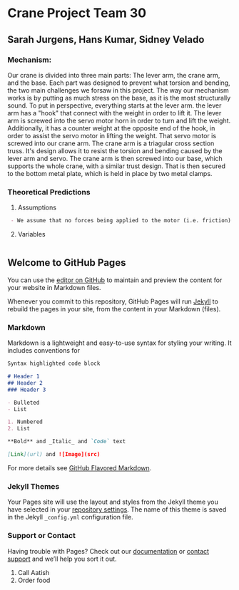 # Crane Project Team 30
## Sarah Jurgens, Hans Kumar, Sidney Velado

### Mechanism:

Our crane is divided into three main parts: The lever arm, the crane arm, and the base. Each part was designed to prevent what torsion and bending, the two main challenges we forsaw in this project. The way our mechanism works is by putting as much stress on the base, as it is the most structurally sound. To put in perspective, everything starts at the lever arm. the lever arm has a "hook" that connect with the weight in order to lift it. The lever arm is screwed into the servo motor horn in order to turn and lift the weight. Additionally, it has a counter weight at the opposite end of the hook, in order to assist the servo motor in lifting the weight. That servo motor is screwed into our crane arm. The crane arm is a triagular cross section truss. It's design allows it to resist the torsion and bending caused by the lever arm and servo. The crane arm is then screwed into our base, which supports the whole crane, with a similar trust design. That is then secured to the bottom metal plate, which is held in place by two metal clamps. 

### Theoretical Predictions

1. Assumptions
```markdown
 - We assume that no forces being applied to the motor (i.e. friction)
```

2. Variables
```markdown

```

## Welcome to GitHub Pages

You can use the [editor on GitHub](https://github.com/mvelado/craneproject/edit/master/index.md) to maintain and preview the content for your website in Markdown files.

Whenever you commit to this repository, GitHub Pages will run [Jekyll](https://jekyllrb.com/) to rebuild the pages in your site, from the content in your Markdown (files).

### Markdown

Markdown is a lightweight and easy-to-use syntax for styling your writing. It includes conventions for

```markdown
Syntax highlighted code block

# Header 1
## Header 2
### Header 3

- Bulleted
- List

1. Numbered
2. List

**Bold** and _Italic_ and `Code` text

[Link](url) and ![Image](src)
```

For more details see [GitHub Flavored Markdown](https://guides.github.com/features/mastering-markdown/).

### Jekyll Themes

Your Pages site will use the layout and styles from the Jekyll theme you have selected in your [repository settings](https://github.com/mvelado/craneproject/settings). The name of this theme is saved in the Jekyll `_config.yml` configuration file.

### Support or Contact

Having trouble with Pages? Check out our [documentation](https://help.github.com/categories/github-pages-basics/) or [contact support](https://github.com/contact) and we’ll help you sort it out.

1. Call Aatish
2. Order food
